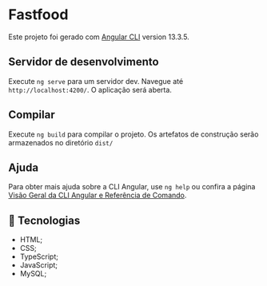 # Fastfood

Este projeto foi gerado com [Angular CLI](https://github.com/angular/angular-cli) version 13.3.5.

## Servidor de desenvolvimento

Execute `ng serve` para um servidor dev. Navegue até `http://localhost:4200/`. O aplicação será aberta.

## Compilar

Execute `ng build` para compilar o projeto. Os artefatos de construção serão armazenados no diretório `dist/`

## Ajuda

Para obter mais ajuda sobre a CLI Angular, use `ng help` ou confira a página [Visão Geral da CLI Angular e Referência de Comando](https://angular.io/cli).


 ## 🚀 Tecnologias
 
 - HTML;
 - CSS;
 - TypeScript;
 - JavaScript;
 - MySQL;

 <br></br>
